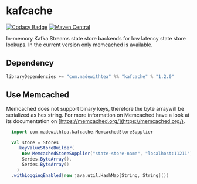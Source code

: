 # kafcache

[![Codacy Badge](https://api.codacy.com/project/badge/Grade/71a5940ef86a4cc88f07d792c93d89c1)](https://www.codacy.com/manual/jpzk/kafcache?utm_source=github.com&amp;utm_medium=referral&amp;utm_content=jpzk/kafcache&amp;utm_campaign=Badge_Grade)
[![Maven Central](https://img.shields.io/maven-central/v/com.madewithtea/kafcache_2.12.svg)](http://search.maven.org/#search%7Cga%7C1%7Ckafcache)

In-memory Kafka Streams state store backends for low latency state store lookups. In the current version only memcached is available. 

## Dependency

```scala
libraryDependencies += "com.madewithtea" %% "kafcache" % "1.2.0" 
```

## Use Memcached 

Memcached does not support binary keys, therefore the byte arraywill be serialized as hex string. For more information on Memcached have a look at its documentation on [https://memcached.org/](https://memcached.org/).

```scala
  import com.madewithtea.kafcache.MemcachedStoreSupplier

  val store = Stores
    .keyValueStoreBuilder(
      new MemcachedStoreSupplier("state-store-name", "localhost:11211"),
      Serdes.ByteArray(),
      Serdes.ByteArray()
    )
  .withLoggingEnabled(new java.util.HashMap[String, String]())
```
